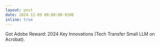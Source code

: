 ```yaml
---
layout: post
date: 2024-12-09 00:00:00-0100
inline: true
---
```


Got Adobe Reward: 2024 Key Innovations (Tech Transfer Small LLM on Acrobat).
